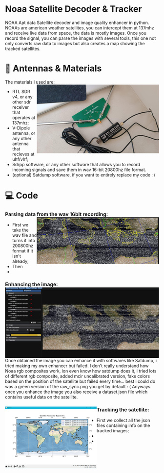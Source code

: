 # Noaa Satellite Decoder & Tracker
NOAA Apt data Satellite decoder and image quality enhancer in python. NOAAs are american weather satellites, you can intercept them at 137mhz and receive live data from space, the data is mostly images. Once you record the signal, you can parse the images with several tools, this one not only converts raw data to images but also creates a map showing the tracked satellites. 

# 📡 Antennas & Materials
The materials i used are: <img src="media/sdr-antenna.jpg" align="right" width="400">
- RTL SDR v4, or any other sdr receiver that operates at 137mhz;
- V-Dipole antenna, or any other antenna that recieves at uhf/vhf;
- Sdrpp software, or any other software that allows you to record incoming signals and save them in wav 16-bit 20800hz file format.
- (optional) Satdump software, if you want to entirely replace my code : (

# 💻 Code

### Parsing data from the wav 16bit recording: <img src="media/noaa-img1.jpg" align="right" width="400">
- First we take the wav file and turns it into 200800hz format if it isn't already;
- Then
- 

### Enhancing the image: <img src="media/noaa-img2.jpg" align="right" width="600">
Once obtained the image you can enhance it with softwares like Satdump, i tried making my own enhancer but failed. I don't really understand how Noaa rgb composites work, ion even know how satdump does it, i tried lots of different rgb composite, added mcir uncalibrated version, fake colors based on the position of the satellite but failed every time... best i could do was a green version of the raw_sync.png you get by default : (
Anyways once you enhance the image you also receive a dataset.json file which contains useful data on the satellite. 

### Tracking the satellite: <img src="media/noaa-map.png" align="left" width="300">
  - First we collect all the json files containing info on the tracked images;
  -
  -
  

